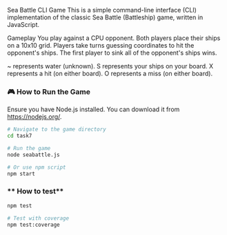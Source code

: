 Sea Battle CLI Game
This is a simple command-line interface (CLI) implementation of the classic Sea Battle (Battleship) game, written in JavaScript.

Gameplay
You play against a CPU opponent. Both players place their ships on a 10x10 grid. Players take turns guessing coordinates to hit the opponent's ships. The first player to sink all of the opponent's ships wins.

~ represents water (unknown).
S represents your ships on your board.
X represents a hit (on either board).
O represents a miss (on either board).

### **🎮 How to Run the Game**
Ensure you have Node.js installed. You can download it from https://nodejs.org/.

```bash
# Navigate to the game directory
cd task7

# Run the game
node seabattle.js

# Or use npm script
npm start
```

### ** How to test**

```bash
npm test

# Test with coverage
npm test:coverage
```